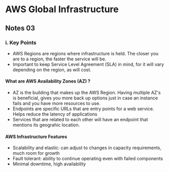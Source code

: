 # AWS Global Infrastructure
## Notes 03

### i. Key Points
- AWS Regions are regions where infrastructure is held. The closer you are to a region, the faster the service will be.
- Important to keep Service Level Agreement (SLA) in mind, for it will vary depending on the region, as will cost. 
#### What are AWS Availability Zones (AZ) ?
- AZ is the building that makes up the AWS Region. Having multiple AZ's is beneficial, gives you more back up options just in case an instance fails and you have more resources to use.
- Endpoints are specific URLs that are entry points for a web service. Helps reduce the latency of applications
- Services that are related to each other will have an endpoint that mentions its geograhic location.
#### AWS Infrastructure Features
- Scalability and elastic: can adjust to changes in capacity requirements, much room for growth
- Fault tolerant: ability to continue operating even with failed components
- Minimal downtime, high availability 
